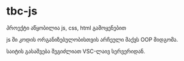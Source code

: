# tbc-js
პროექტი აწყობილია js, css, html გამოყენებით

js ში კოდის ორგანიზებულობისთვის არჩეული მაქვს OOP მიდგომა. 

საიტის გასაშვება შეგიძლიათ VSC-ლაივ სერვერიდან.
